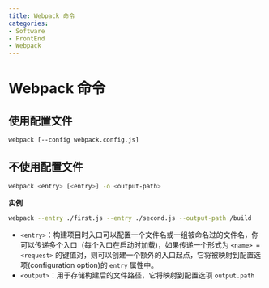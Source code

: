 ```yaml
---
title: Webpack 命令
categories:
- Software
- FrontEnd
- Webpack
---
```

# Webpack 命令

## 使用配置文件

```bash
webpack [--config webpack.config.js]
```

## 不使用配置文件

```sh
webpack <entry> [<entry>] -o <output-path>
```

**实例**

```sh
webpack --entry ./first.js --entry ./second.js --output-path /build
```

- `<entry>`：构建项目时入口可以配置一个文件名或一组被命名过的文件名，你可以传递多个入口（每个入口在启动时加载)，如果传递一个形式为 `<name> = <request>` 的键值对，则可以创建一个额外的入口起点，它将被映射到配置选项(configuration option)的 `entry` 属性中。
- `<output>`：用于存储构建后的文件路径，它将映射到配置选项 `output.path`